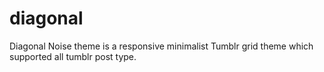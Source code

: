 diagonal
========

Diagonal Noise theme is a responsive minimalist Tumblr grid theme which supported all tumblr post type.
